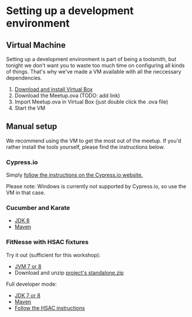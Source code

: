# Setting up a development environment

## Virtual Machine

Setting up a development environment is part of being a toolsmith, but tonight we don't want you to waste too much time on configuring all kinds of things. That's why we've made a VM available with all the neccessary dependencies.

1. [Download and install Virtual Box](https://www.virtualbox.org/wiki/Downloads)
2. Download the Meetup.ova \(TODO: add link\)
3. Import Meetup.ova in Virtual Box \(just double click the .ova file\)
4. Start the VM

## Manual setup

We recommend using the VM to get the most out of the meetup. If you'd rather install the tools yourself, please find the instructions below.

### Cypress.io

Simply [follow the instructions on the Cypress.io website.](https://docs.cypress.io/docs/installing-and-running)

Please note: Windows is currently not supported by Cypress.io, so use the VM in that case.

### Cucumber and Karate

* [JDK 8](http://www.oracle.com/technetwork/java/javase/downloads/jdk8-downloads-2133151.html)
* [Maven](https://maven.apache.org/guides/getting-started/maven-in-five-minutes.html)

### FitNesse with HSAC fixtures

Try it out (sufficient for this workshop):
* [JVM 7 or 8](http://www.oracle.com/technetwork/java/javase/downloads/jre8-downloads-2133155.html)
* Download and unzip [project's standalone.zip](https://github.com/fhoeben/hsac-fitnesse-fixtures/releases/download/2.12.1/hsac-fitnesse-fixtures-2.12.1-standalone.zip)

Full developer mode:
* [JDK 7 or 8](http://www.oracle.com/technetwork/java/javase/downloads/jdk8-downloads-2133151.html)
* [Maven](https://maven.apache.org/guides/getting-started/maven-in-five-minutes.html)
* [Follow the HSAC instructions](https://github.com/fhoeben/hsac-fitnesse-fixtures#to-create-your-own-test-project)

